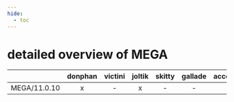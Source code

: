 ```yaml
---
hide:
  - toc
---
```


detailed overview of MEGA
=========================

| |donphan|victini|joltik|skitty|gallade|accelgor|swalot|doduo|
| :---: | :---: | :---: | :---: | :---: | :---: | :---: | :---: | :---: |
|MEGA/11.0.10|x|-|x|-|-|-|x|x|
